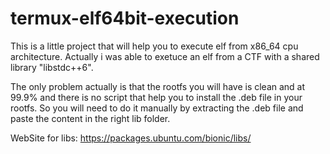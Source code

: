 # termux-elf64bit-execution

This is a little project that will help you to execute elf from x86_64 cpu architecture.
Actually i was able to exetuce an elf from a CTF with a shared library "libstdc++6".

The only problem actually is that the rootfs you will have is clean and at 99.9% and there is no script that help you to install the .deb file in your rootfs.
So you will need to do it manually by extracting the .deb file and paste the content in the right lib folder.

WebSite for libs: https://packages.ubuntu.com/bionic/libs/
